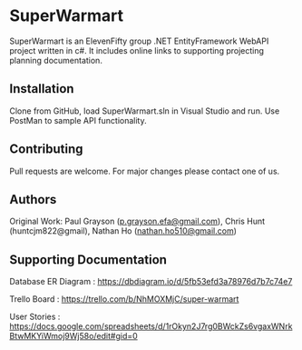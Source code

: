 # SuperWarmart
SuperWarmart is an ElevenFifty group .NET EntityFramework WebAPI project written in c#. It includes online links to supporting projecting planning documentation.

## Installation

Clone from GitHub, load SuperWarmart.sln in Visual Studio and run. Use PostMan to sample API functionality.

## Contributing

Pull requests are welcome. For major changes please contact one of us.

## Authors

Original Work: Paul Grayson (p.grayson.efa@gmail.com), Chris Hunt (huntcjm822@gmail), Nathan Ho (nathan.ho510@gmail.com)

## Supporting Documentation

Database ER Diagram : 
	https://dbdiagram.io/d/5fb53efd3a78976d7b7c74e7

Trello Board : 
	https://trello.com/b/NhMOXMjC/super-warmart

User Stories : 
	https://docs.google.com/spreadsheets/d/1rOkyn2J7rg0BWckZs6vgaxWNrkBtwMKYiWmoj9Wj58o/edit#gid=0
